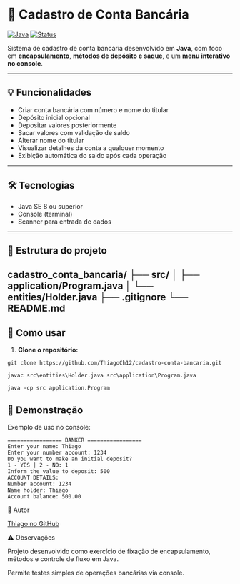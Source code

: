 # 🏦 Cadastro de Conta Bancária

[![Java](https://img.shields.io/badge/Java-17-blue?logo=java&logoColor=white)](https://www.java.com/)
[![Status](https://img.shields.io/badge/Status-Concluído-brightgreen)]()

Sistema de cadastro de conta bancária desenvolvido em **Java**, com foco em **encapsulamento**, **métodos de depósito e saque**, e um **menu interativo no console**.

---

## 💡 Funcionalidades

- Criar conta bancária com número e nome do titular
- Depósito inicial opcional
- Depositar valores posteriormente
- Sacar valores com validação de saldo
- Alterar nome do titular
- Visualizar detalhes da conta a qualquer momento
- Exibição automática do saldo após cada operação

---

## 🛠 Tecnologias

- Java SE 8 ou superior  
- Console (terminal)  
- Scanner para entrada de dados  

---

## 📂 Estrutura do projeto
cadastro_conta_bancaria/
├── src/
│ ├── application/Program.java
│ └── entities/Holder.java
├── .gitignore
└── README.md
---

## 🚀 Como usar

1. **Clone o repositório:**

```
git clone https://github.com/ThiagoCh12/cadastro-conta-bancaria.git

javac src\entities\Holder.java src\application\Program.java

java -cp src application.Program
````
## 📸 Demonstração

Exemplo de uso no console:
````
================= BANKER =================
Enter your name: Thiago
Enter your number account: 1234
Do you want to make an initial deposit?
1 - YES | 2 - NO: 1
Inform the value to deposit: 500
ACCOUNT DETAILS:
Number account: 1234
Name holder: Thiago
Account balance: 500.00
````
👤 Autor

[Thiago no GitHub](https://github.com/ThiagoCh12)

⚠️ Observações

Projeto desenvolvido como exercício de fixação de encapsulamento, métodos e controle de fluxo em Java.

Permite testes simples de operações bancárias via console.
